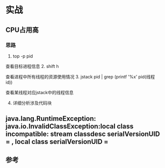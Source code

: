 # 实战
## CPU占用高
### 思路
1. top -p pid

查看目标进程信息
2. shift h 

查看进程中所有线程的资源使用情况
3. jstack pid | grep (printf '%x' pid(线程id))

查看某线程对应jstack中的线程信息

4. 详细分析涉及代码块

## java.lang.RuntimeException: java.io.InvalidClassException:local class incompatible: stream classdesc serialVersionUID = , local class serialVersionUID =




## 参考
